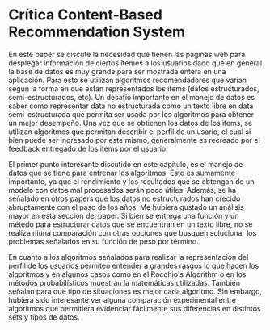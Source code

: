 ﻿# Crítica Content-Based Recommendation System

En este paper se discute la necesidad que tienen las páginas web para desplegar información de ciertos itemes a los usuarios dado que en general la base de datos es muy grande para ser mostrada entera en una aplicación. Para esto se utilizan algoritmos recomendadores que varían segun la forma en que estan representados los items (datos estructurados, semi-estructurados, etc). Un desafio importante en el manejo de datos es saber como representar data no estructurada como un texto libre en data semi-estructurada que permita ser usada por los algoritmos para obtener un mejor desempeño. Una vez que se obtienen los datos de los items, se utilizan algoritmos que permitan describir el perfil de un usario, el cual si bien puede ser ingresado por este mismo, generalmente es recreado por el feedback entregado de los items por el usuario.

El primer punto interesante discutido en este capítulo, es el manejo de datos que se tiene para entrenar los algoritmos. Esto es sumamente importante, ya que el rendimiento y los resultados que se obtengan de un modelo con datos mal procesados serán poco útiles. Además, se ha señalado en otros papers que los datos no estructurados han crecido abruptamente con el paso de los años. Me hubiera gustado un análisis mayor en esta sección del paper. Si bien se entrega una función y un métedo para estructurar datos que se encuentran en un texto libre, no se realiza niuna comparación con otras opciones que busquen solucionar los problemas señalados en su función de peso por término.

En cuanto a los algoritmos señalados para realizar la representación del perfil de los usuarios permiten entender a grandes rasgos lo que hacen los algoritmos y en algunos casos como en el Rocchio's Algorithm o en los métodos probabilísticos muestran la matemáticas utilizadas. También señalan para que tipo de situaciones es mejor cada algoritmo. Sin embargo, hubiera sido interesante ver alguna comparación experimental entre algoritmos que permitiera evidenciar fácilmente sus diferencias en distintos sets y tipos de datos.

